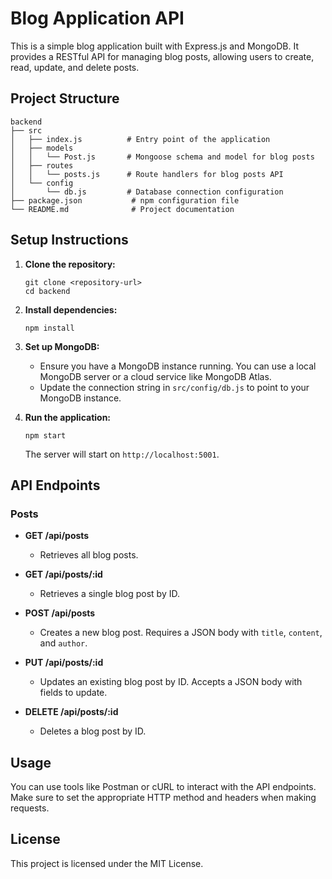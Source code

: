 # Blog Application API

This is a simple blog application built with Express.js and MongoDB. It provides a RESTful API for managing blog posts, allowing users to create, read, update, and delete posts.

## Project Structure

```
backend
├── src
│   ├── index.js          # Entry point of the application
│   ├── models
│   │   └── Post.js       # Mongoose schema and model for blog posts
│   ├── routes
│   │   └── posts.js      # Route handlers for blog posts API
│   └── config
│       └── db.js         # Database connection configuration
├── package.json           # npm configuration file
└── README.md              # Project documentation
```

## Setup Instructions

1. **Clone the repository:**
   ```
   git clone <repository-url>
   cd backend
   ```

2. **Install dependencies:**
   ```
   npm install
   ```

3. **Set up MongoDB:**
   - Ensure you have a MongoDB instance running. You can use a local MongoDB server or a cloud service like MongoDB Atlas.
   - Update the connection string in `src/config/db.js` to point to your MongoDB instance.

4. **Run the application:**
   ```
   npm start
   ```
   The server will start on `http://localhost:5001`.

## API Endpoints

### Posts

- **GET /api/posts**
  - Retrieves all blog posts.

- **GET /api/posts/:id**
  - Retrieves a single blog post by ID.

- **POST /api/posts**
  - Creates a new blog post. Requires a JSON body with `title`, `content`, and `author`.

- **PUT /api/posts/:id**
  - Updates an existing blog post by ID. Accepts a JSON body with fields to update.

- **DELETE /api/posts/:id**
  - Deletes a blog post by ID.

## Usage

You can use tools like Postman or cURL to interact with the API endpoints. Make sure to set the appropriate HTTP method and headers when making requests.

## License

This project is licensed under the MIT License.